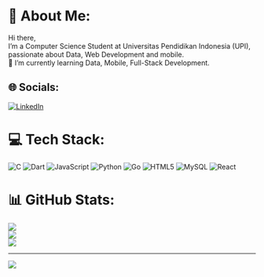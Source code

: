 # 💫 About Me:
Hi there, <br>I’m a Computer Science Student at Universitas Pendidikan Indonesia (UPI), passionate about Data, Web Development and mobile. <br>🌱 I’m currently learning Data, Mobile, Full-Stack Development.<br>


## 🌐 Socials:
[![LinkedIn](https://img.shields.io/badge/LinkedIn-%230077B5.svg?logo=linkedin&logoColor=white)](https://www.linkedin.com/in/salman-kesuma-245394250/) 

# 💻 Tech Stack:
![C](https://img.shields.io/badge/c-%2300599C.svg?style=for-the-badge&logo=c&logoColor=white) ![Dart](https://img.shields.io/badge/dart-%230175C2.svg?style=for-the-badge&logo=dart&logoColor=white) ![JavaScript](https://img.shields.io/badge/javascript-%23323330.svg?style=for-the-badge&logo=javascript&logoColor=%23F7DF1E) ![Python](https://img.shields.io/badge/python-3670A0?style=for-the-badge&logo=python&logoColor=ffdd54) ![Go](https://img.shields.io/badge/go-%2300ADD8.svg?style=for-the-badge&logo=go&logoColor=white) ![HTML5](https://img.shields.io/badge/html5-%23E34F26.svg?style=for-the-badge&logo=html5&logoColor=white) ![MySQL](https://img.shields.io/badge/mysql-4479A1.svg?style=for-the-badge&logo=mysql&logoColor=white) ![React](https://img.shields.io/badge/react-%2320232a.svg?style=for-the-badge&logo=react&logoColor=%2361DAFB)
# 📊 GitHub Stats:
![](https://github-readme-stats.vercel.app/api?username=salmankesuma28&theme=darcula&hide_border=false&include_all_commits=false&count_private=false)<br/>
![](https://github-readme-streak-stats.herokuapp.com/?user=salmankesuma28&theme=darcula&hide_border=false)<br/>
![](https://github-readme-stats.vercel.app/api/top-langs/?username=salmankesuma28&theme=darcula&hide_border=false&include_all_commits=false&count_private=false&layout=compact)

---
[![](https://visitcount.itsvg.in/api?id=salmankesuma28&icon=0&color=0)](https://visitcount.itsvg.in)

<!-- Proudly created with GPRM ( https://gprm.itsvg.in ) -->
